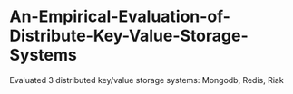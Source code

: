 # An-Empirical-Evaluation-of-Distribute-Key-Value-Storage-Systems
Evaluated 3 distributed key/value storage systems: Mongodb, Redis, Riak
